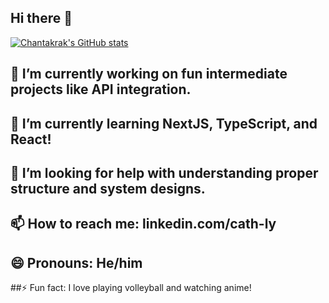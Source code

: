 ## Hi there 👋

[![Chantakrak's GitHub stats](https://github-readme-stats.vercel.app/api?username=anuraghazra)](https://github.com/cath-ly/github-readme-stats)

## 🔭 I’m currently working on fun intermediate projects like API integration.
## 🌱 I’m currently learning NextJS, TypeScript, and React!
## 🤔 I’m looking for help with understanding proper structure and system designs.
## 📫 How to reach me: linkedin.com/cath-ly
## 😄 Pronouns: He/him
##⚡ Fun fact: I love playing volleyball and watching anime!
